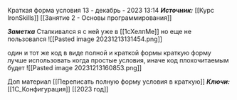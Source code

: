 
Краткая форма условия
 13 - декабрь - 2023  13:14 
***Источник:***  [[Курс IronSkills]] [[Занятие 2 - Основы программирования]]

***Заметка*** 
Сталкивался я с ней уже в [[1сХелпМе]] но еще не пользовался
![[Pasted image 20231213131454.png]]

один и тот же код в виде полной и краткой формы
краткую форму лучше использовать когда простые условия, иначе код плохочитаемым будет
![[Pasted image 20231213160853.png]]

Доп материал
 [[Переписать полную форму условия в краткую]]
***Ключи:*** [[1С_Конфигурация]] [[2023 год]]